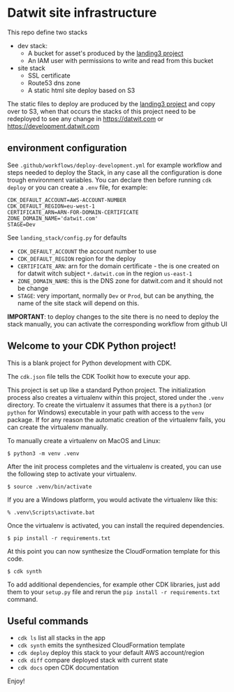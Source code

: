 # Datwit site infrastructure

This repo define two stacks

- dev stack:
  - A bucket for asset's produced by the [landing3 project](https://github.com/datwit/landing3)
  - An IAM user with permissions to write and read from this bucket
- site stack
  - SSL certificate 
  - Route53 dns zone
  - A static html site deploy based on S3

The static files to deploy are produced by the [landing3 project](https://github.com/datwit/landing3) and copy over to S3, when that occurs the stacks of this project need to be redeployed to see any change in https://datwit.com or https://development.datwit.com

## environment configuration

See `.github/workflows/deploy-development.yml` for example workflow and steps needed to deploy the Stack, in any case all the configuration is done trough environment variables. You can declare then before running `cdk deploy` or you can create a `.env` file, for example:

```.env
CDK_DEFAULT_ACCOUNT=AWS-ACCOUNT-NUMBER
CDK_DEFAULT_REGION=eu-west-1
CERTIFICATE_ARN=ARN-FOR-DOMAIN-CERTIFICATE
ZONE_DOMAIN_NAME='datwit.com'
STAGE=Dev
```

See `landing_stack/config.py` for defaults

- `CDK_DEFAULT_ACCOUNT` the account number to use
- `CDK_DEFAULT_REGION` region for the deploy
- `CERTIFICATE_ARN`: arn for the domain certificate - the is one created on for datwit witch subject `*.datwit.com` in the region `us-east-1`
- `ZONE_DOMAIN_NAME`: this is the DNS zone for datwit.com and it should not be change
- `STAGE`: very important, normally `Dev` or `Prod`, but can be anything, the name of the site stack will depend on this.

**IMPORTANT**: to deploy changes to the site there is no need to deploy the stack manually, you can activate the corresponding workflow from github UI

## Welcome to your CDK Python project!

This is a blank project for Python development with CDK.

The `cdk.json` file tells the CDK Toolkit how to execute your app.

This project is set up like a standard Python project.  The initialization
process also creates a virtualenv within this project, stored under the `.venv`
directory.  To create the virtualenv it assumes that there is a `python3`
(or `python` for Windows) executable in your path with access to the `venv`
package. If for any reason the automatic creation of the virtualenv fails,
you can create the virtualenv manually.

To manually create a virtualenv on MacOS and Linux:

```
$ python3 -m venv .venv
```

After the init process completes and the virtualenv is created, you can use the following
step to activate your virtualenv.

```
$ source .venv/bin/activate
```

If you are a Windows platform, you would activate the virtualenv like this:

```
% .venv\Scripts\activate.bat
```

Once the virtualenv is activated, you can install the required dependencies.

```
$ pip install -r requirements.txt
```

At this point you can now synthesize the CloudFormation template for this code.

```
$ cdk synth
```

To add additional dependencies, for example other CDK libraries, just add
them to your `setup.py` file and rerun the `pip install -r requirements.txt`
command.

## Useful commands

 * `cdk ls`          list all stacks in the app
 * `cdk synth`       emits the synthesized CloudFormation template
 * `cdk deploy`      deploy this stack to your default AWS account/region
 * `cdk diff`        compare deployed stack with current state
 * `cdk docs`        open CDK documentation

Enjoy!
